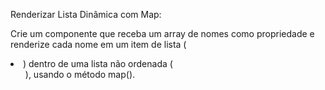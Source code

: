 Renderizar Lista Dinâmica com Map: 

Crie um componente que receba um array de nomes como propriedade e renderize cada nome em um item de lista (<li>) dentro de uma lista não ordenada (<ul>), usando o método map(). 
